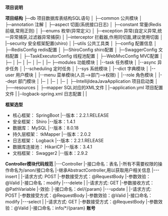 **项目说明**

**项目结构**
├─db  项目数据库表结构SQL语句
│
├─common 公共模块
│  ├─annotation     注解
│  ├─aspect         切面(系统接口日志)
│  ├─constant       常量(Redis前缀,常用正则)
│  ├─enums          枚举(异常定义)
│  ├─exception      异常(自定义异常,统一异常捕获,过滤器异常捕获)
│  |─interceptor    拦截器,作用同切面,建议使用切面
│  |─security       安全框架配置(shiro)
│  |─utils          公共工具类
│ 
├─config 配置信息
│  ├─RedisConfig              redis配置
│  ├─ShiroConfig              shiro配置
│  ├─SwaggerConfig            文档配置
│  ├─TaskExecutorConfig       线程池配置
│  ├─WebMvcConfig             MVC配置
│  ├─
│  |─
│  |─
│  |─
│  |─
├─modules 功能模块
│  |--task  任务模块
│      |--async            异步任务
│      |--scheduling       定时任务
│  |--sys   系统模块
│      |--dict             字典模块
│      |--user             用户模块
│      |--menu             菜单模块(人员-->部门-->权限)
│      |--role             角色模块
│      |--dept             部门模块
│  |─
│  |─
│  |─
│ 
├─IntellijIdeaJavaApplication 项目启动类
│  
├──resources 
│  ├─mapper SQL对应的XML文件
|  |─application.yml 项目配置文件
|  |─logback-spring.xml 日志配置
|  |


**框架选型**
- 核心框架：      SpringBoot
                  |--版本：2.2.1.RELEASE
- 安全框架：      Shiro 
                  |--版本：1.4.1
- 数据库：        MySQL 
                  |--版本：8.0.18
- 持久层框架：    tkMapper
                  |--版本：2.0.2
- 日志框架：      Logback
                  |--版本：2.2.1.RELEASE
- 数据库连接池：  HikariCP
                  |--版本：3.4.1
- 文档框架：      Swagger2
                  |--版本：2.9.2


**Controller模块代码规范**
|---Controller
    |-接口命名：表名
    |-所有不需要权限的操作命名为/anon/接口命名
    |-继承AbstractController,用以获取用户相关信息
|---insert
|   |-请求方式: POST
    |-参数接受方式：@RequestBody
    |-参数效验：@Valid
    |-接口命名：modify
|---delete
|   |-请求方式: GET
    |-参数接收方式：@PathVariable
    |-效验: 
    |-接口命名：del/{param}
|---update
|   |-请求方式: POST
    |-参数接受方式：@RequestBody
    |-参数效验：@Valid
    |-接口命名：modify
|---select
|   |-请求方式: GET
    |-参数接受方式：@RequestBody
    |-参数效验：@Valid
    |-接口命名：info/*/{param}
**账号**